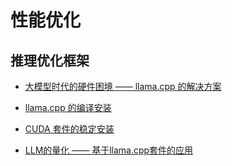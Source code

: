# 性能优化

## 推理优化框架

- [大模型时代的硬件困境 —— llama.cpp 的解决方案](20240204-1614_大模型时代的硬件困境_llama.cpp的解决方案.md)

- [llama.cpp 的编译安装](20240205-1817_llama.cpp的编译安装.md)

- [CUDA 套件的稳定安装](20240220-1150_CUDA套件的稳定安装.md)

- [LLM的量化 —— 基于llama.cpp套件的应用](./20240227-1609_基于llama.cpp套件的LLM的量化.md)